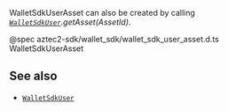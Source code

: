 WalletSdkUserAsset can also be created by calling _[`WalletSdkUser`](/#/SDK/Types/WalletSdkUser).getAsset(AssetId)_.

@spec aztec2-sdk/wallet_sdk/wallet_sdk_user_asset.d.ts WalletSdkUserAsset

## See also

- [`WalletSdkUser`](/#/SDK/Types/WalletSdkUser)
